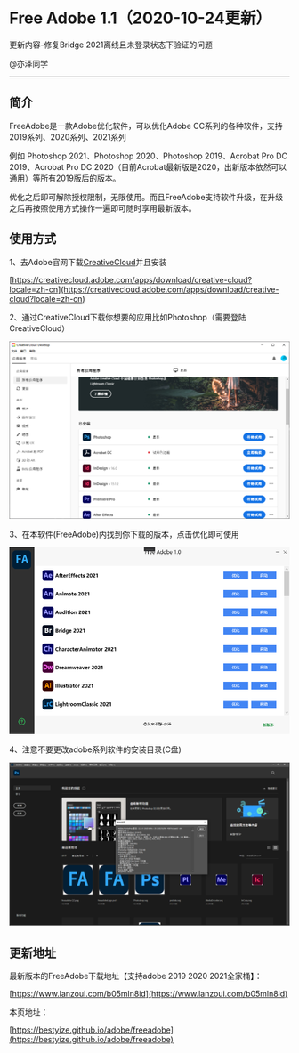 # Free Adobe 1.1（2020-10-24更新）

更新内容-修复Bridge 2021离线且未登录状态下验证的问题

@亦泽同学

---

## 简介

FreeAdobe是一款Adobe优化软件，可以优化Adobe CC系列的各种软件，支持2019系列、2020系列、2021系列

例如 Photoshop 2021、Photoshop 2020、Photoshop 2019、Acrobat Pro DC 2019、Acrobat Pro DC 2020（目前Acrobat最新版是2020，出新版本依然可以通用）等所有2019版后的版本。

优化之后即可解除授权限制，无限使用。而且FreeAdobe支持软件升级，在升级之后再按照使用方式操作一遍即可随时享用最新版本。

## 使用方式

1、去Adobe官网下载[CreativeCloud](https://creativecloud.adobe.com/apps/download/creative-cloud?locale=zh-cn)并且安装

[https://creativecloud.adobe.com/apps/download/creative-cloud?locale=zh-cn](https://creativecloud.adobe.com/apps/download/creative-cloud?locale=zh-cn)

2、通过CreativeCloud下载你想要的应用比如Photoshop（需要登陆CreativeCloud）

![CreativeCloud](img/creative_cloud.png)

3、在本软件(FreeAdobe)内找到你下载的版本，点击优化即可使用

![主界面](img/freeadobe_main_form.png)

4、注意不要更改adobe系列软件的安装目录(C盘)

![photoshop2021_main.png](img/photoshop2021_main.png)

## 更新地址

最新版本的FreeAdobe下载地址【支持adobe 2019 2020 2021全家桶】：

[https://www.lanzoui.com/b05mln8id](https://www.lanzoui.com/b05mln8id)

本页地址：

[https://bestyize.github.io/adobe/freeadobe](https://bestyize.github.io/adobe/freeadobe)
